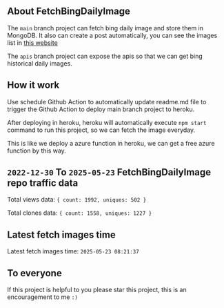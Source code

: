 ## About FetchBingDailyImage

The `main` branch project can fetch bing daily image and store them in MongoDB.
It also can create a post automatically, you can see the images list in [this website](https://oursalbum.netlify.app)

The `apis` branch project can expose the apis so that we can get bing historical daily images.

## How it work

Use schedule Github Action to automatically update readme.md file to trigger the Github Action to deploy main branch project to heroku.

After deploying in heroku, heroku will automatically execute `npm start` command to run this project, so we can fetch the image everyday.

This is like we deploy a azure function in heroku, we can get a free azure function by this way.

## `2022-12-30` To `2025-05-23` FetchBingDailyImage repo traffic data

Total views data: `{ count: 1992, uniques: 502 }`

Total clones data: `{ count: 1558, uniques: 1227 }`

## Latest fetch images time

Latest fetch images time: `2025-05-23 08:21:37`

## To everyone

If this project is helpful to you please star this project, this is an encouragement to me `:)`



